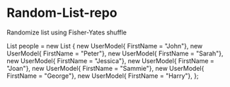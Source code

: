 # Random-List-repo
Randomize list using Fisher-Yates shuffle

 List<UserModel> people = new List<UserModel> {
                new UserModel{ FirstName = "John"},
                new UserModel{ FirstName = "Peter"},
                new UserModel{ FirstName = "Sarah"},
                new UserModel{ FirstName = "Jessica"},
                new UserModel{ FirstName = "Joan"},
                new UserModel{ FirstName = "Sammie"},
                new UserModel{ FirstName = "George"},
                new UserModel{ FirstName = "Harry"},
            };
